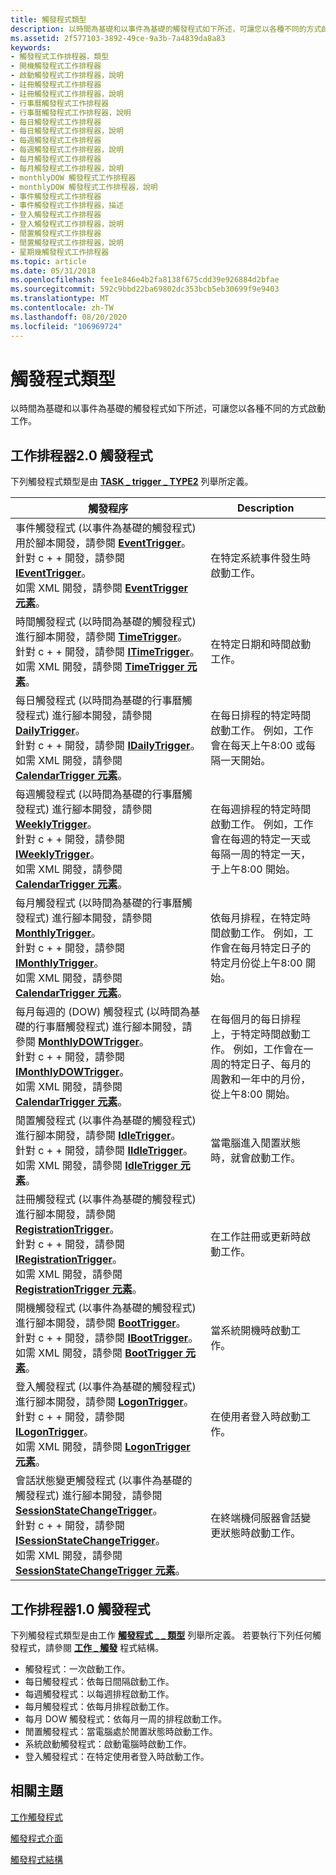 ```yaml
---
title: 觸發程式類型
description: 以時間為基礎和以事件為基礎的觸發程式如下所述，可讓您以各種不同的方式啟動工作。
ms.assetid: 2f577103-3892-49ce-9a3b-7a4839da8a83
keywords:
- 觸發程式工作排程器，類型
- 開機觸發程式工作排程器
- 啟動觸發程式工作排程器，說明
- 註冊觸發程式工作排程器
- 註冊觸發程式工作排程器，說明
- 行事曆觸發程式工作排程器
- 行事曆觸發程式工作排程器，說明
- 每日觸發程式工作排程器
- 每日觸發程式工作排程器，說明
- 每週觸發程式工作排程器
- 每週觸發程式工作排程器，說明
- 每月觸發程式工作排程器
- 每月觸發程式工作排程器，說明
- monthlyDOW 觸發程式工作排程器
- monthlyDOW 觸發程式工作排程器，說明
- 事件觸發程式工作排程器
- 事件觸發程式工作排程器，描述
- 登入觸發程式工作排程器
- 登入觸發程式工作排程器，說明
- 閒置觸發程式工作排程器
- 閒置觸發程式工作排程器，說明
- 星期幾觸發程式工作排程器
ms.topic: article
ms.date: 05/31/2018
ms.openlocfilehash: fee1e846e4b2fa8138f675cdd39e926884d2bfae
ms.sourcegitcommit: 592c9bbd22ba69802dc353bcb5eb30699f9e9403
ms.translationtype: MT
ms.contentlocale: zh-TW
ms.lasthandoff: 08/20/2020
ms.locfileid: "106969724"
---
```

# <a name="trigger-types"></a>觸發程式類型

以時間為基礎和以事件為基礎的觸發程式如下所述，可讓您以各種不同的方式啟動工作。

## <a name="task-scheduler-20-triggers"></a>工作排程器2.0 觸發程式

下列觸發程式類型是由 [**TASK \_ trigger \_ TYPE2**](/windows/desktop/api/taskschd/ne-taskschd-task_trigger_type2) 列舉所定義。

| 觸發程序                                                                                                                                                                                                                                                                                                                                                                                                                | Description                                                                                                                                                                                  |
|------------------------------------------------------------------------------------------------------------------------------------------------------------------------------------------------------------------------------------------------------------------------------------------------------------------------------------------------------------------------------------------------------------------------|----------------------------------------------------------------------------------------------------------------------------------------------------------------------------------------------|
| 事件觸發程式 (以事件為基礎的觸發程式) 用於腳本開發，請參閱 [**EventTrigger**](eventtrigger.md)。<br/> 針對 c + + 開發，請參閱 [**IEventTrigger**](/windows/desktop/api/taskschd/nn-taskschd-ieventtrigger)。<br/> 如需 XML 開發，請參閱 [**EventTrigger 元素**](taskschedulerschema-eventtrigger-triggergroup-element.md)。<br/>                                                                                             | 在特定系統事件發生時啟動工作。                                                                                                                                         |
| 時間觸發程式 (以時間為基礎的觸發程式) 進行腳本開發，請參閱 [**TimeTrigger**](timetrigger.md)。<br/> 針對 c + + 開發，請參閱 [**ITimeTrigger**](/windows/desktop/api/taskschd/nn-taskschd-itimetrigger)。<br/> 如需 XML 開發，請參閱 [**TimeTrigger 元素**](taskschedulerschema-timetrigger-triggergroup-element.md)。<br/>                                                                                                      | 在特定日期和時間啟動工作。                                                                                                                                                 |
| 每日觸發程式 (以時間為基礎的行事曆觸發程式) 進行腳本開發，請參閱 [**DailyTrigger**](dailytrigger.md)。<br/> 針對 c + + 開發，請參閱 [**IDailyTrigger**](/windows/desktop/api/taskschd/nn-taskschd-idailytrigger)。<br/> 如需 XML 開發，請參閱 [**CalendarTrigger 元素**](taskschedulerschema-calendartrigger-triggergroup-element.md)。<br/>                                                                                | 在每日排程的特定時間啟動工作。 例如，工作會在每天上午8:00 或每隔一天開始。                                                                |
| 每週觸發程式 (以時間為基礎的行事曆觸發程式) 進行腳本開發，請參閱 [**WeeklyTrigger**](weeklytrigger.md)。<br/> 針對 c + + 開發，請參閱 [**IWeeklyTrigger**](/windows/desktop/api/taskschd/nn-taskschd-iweeklytrigger)。<br/> 如需 XML 開發，請參閱 [**CalendarTrigger 元素**](taskschedulerschema-calendartrigger-triggergroup-element.md)。<br/>                                                                           | 在每週排程的特定時間啟動工作。 例如，工作會在每週的特定一天或每隔一周的特定一天，于上午8:00 開始。 |
| 每月觸發程式 (以時間為基礎的行事曆觸發程式) 進行腳本開發，請參閱 [**MonthlyTrigger**](monthlytrigger.md)。<br/> 針對 c + + 開發，請參閱 [**IMonthlyTrigger**](/windows/desktop/api/taskschd/nn-taskschd-imonthlytrigger)。<br/> 如需 XML 開發，請參閱 [**CalendarTrigger 元素**](taskschedulerschema-calendartrigger-triggergroup-element.md)。<br/>                                                                      | 依每月排程，在特定時間啟動工作。 例如，工作會在每月特定日子的特定月份從上午8:00 開始。                                          |
| 每月每週的 (DOW) 觸發程式 (以時間為基礎的行事曆觸發程式) 進行腳本開發，請參閱 [**MonthlyDOWTrigger**](monthlydowtrigger.md)。<br/> 針對 c + + 開發，請參閱 [**IMonthlyDOWTrigger**](/windows/desktop/api/taskschd/nn-taskschd-imonthlydowtrigger)。<br/> 如需 XML 開發，請參閱 [**CalendarTrigger 元素**](taskschedulerschema-calendartrigger-triggergroup-element.md)。<br/>                                        | 在每個月的每日排程上，于特定時間啟動工作。 例如，工作會在一周的特定日子、每月的周數和一年中的月份，從上午8:00 開始。      |
| 閒置觸發程式 (以事件為基礎的觸發程式) 進行腳本開發，請參閱 [**IdleTrigger**](idletrigger.md)。<br/> 針對 c + + 開發，請參閱 [**IIdleTrigger**](/windows/win32/api/taskschd/nn-taskschd-iidletrigger)。<br/> 如需 XML 開發，請參閱 [**IdleTrigger 元素**](taskschedulerschema-idletrigger-triggergroup-element.md)。<br/>                                                                                                     | 當電腦進入閒置狀態時，就會啟動工作。                                                                                                                                      |
| 註冊觸發程式 (以事件為基礎的觸發程式) 進行腳本開發，請參閱 [**RegistrationTrigger**](registrationtrigger.md)。<br/> 針對 c + + 開發，請參閱 [**IRegistrationTrigger**](/windows/desktop/api/taskschd/nn-taskschd-iregistrationtrigger)。<br/> 如需 XML 開發，請參閱 [**RegistrationTrigger 元素**](taskschedulerschema-registrationtrigger-triggergroup-element.md)。<br/>                                             | 在工作註冊或更新時啟動工作。                                                                                                                                      |
| 開機觸發程式 (以事件為基礎的觸發程式) 進行腳本開發，請參閱 [**BootTrigger**](boottrigger.md)。<br/> 針對 c + + 開發，請參閱 [**IBootTrigger**](/windows/desktop/api/taskschd/nn-taskschd-iboottrigger)。<br/> 如需 XML 開發，請參閱 [**BootTrigger 元素**](taskschedulerschema-boottrigger-triggergroup-element.md)。<br/>                                                                                                     | 當系統開機時啟動工作。                                                                                                                                                   |
| 登入觸發程式 (以事件為基礎的觸發程式) 進行腳本開發，請參閱 [**LogonTrigger**](logontrigger.md)。<br/> 針對 c + + 開發，請參閱 [**ILogonTrigger**](/windows/desktop/api/taskschd/nn-taskschd-ilogontrigger)。<br/> 如需 XML 開發，請參閱 [**LogonTrigger 元素**](taskschedulerschema-logontrigger-triggergroup-element.md)。<br/>                                                                                              | 在使用者登入時啟動工作。                                                                                                                                                         |
| 會話狀態變更觸發程式 (以事件為基礎的觸發程式) 進行腳本開發，請參閱 [**SessionStateChangeTrigger**](sessionstatechangetrigger.md)。<br/> 針對 c + + 開發，請參閱 [**ISessionStateChangeTrigger**](/windows/desktop/api/taskschd/nn-taskschd-isessionstatechangetrigger)。<br/> 如需 XML 開發，請參閱 [**SessionStateChangeTrigger 元素**](taskschedulerschema-sessionstatechangetrigger-triggergroup-element.md)。<br/> | 在終端機伺服器會話變更狀態時啟動工作。                                                                                                                                |



 

## <a name="task-scheduler-10-triggers"></a>工作排程器1.0 觸發程式

下列觸發程式類型是由工作 [**觸發程式 \_ \_ 類型**](/windows/desktop/api/Mstask/ne-mstask-task_trigger_type) 列舉所定義。 若要執行下列任何觸發程式，請參閱 [**工作 \_ 觸發**](/windows/desktop/api/Mstask/ns-mstask-task_trigger) 程式結構。

-   觸發程式：一次啟動工作。
-   每日觸發程式：依每日間隔啟動工作。
-   每週觸發程式：以每週排程啟動工作。
-   每月觸發程式：依每月排程啟動工作。
-   每月 DOW 觸發程式：依每月一周的排程啟動工作。
-   閒置觸發程式：當電腦處於閒置狀態時啟動工作。
-   系統啟動觸發程式：啟動電腦時啟動工作。
-   登入觸發程式：在特定使用者登入時啟動工作。

## <a name="related-topics"></a>相關主題

<dl> <dt>

[工作觸發程式](task-triggers.md)
</dt> <dt>

[觸發程式介面](trigger-interfaces.md)
</dt> <dt>

[觸發程式結構](trigger-structures.md)
</dt> </dl>

 

